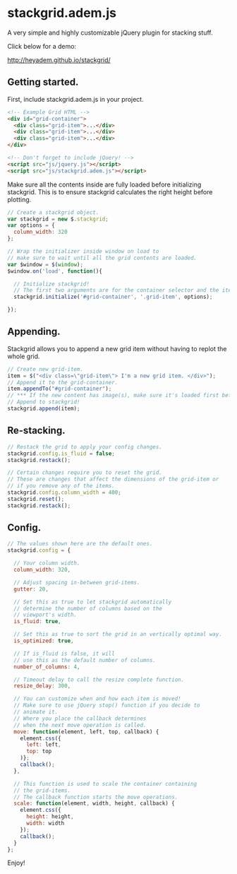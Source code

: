 # stackgrid.adem.js

A very simple and highly customizable jQuery plugin for stacking stuff.

Click below for a demo:

http://heyadem.github.io/stackgrid/

## Getting started.

First, include stackgrid.adem.js in your project.

```html
<!-- Example Grid HTML -->
<div id="grid-container">
  <div class="grid-item">...</div>
  <div class="grid-item">...</div>
  <div class="grid-item">...</div>
</div>

<!-- Don't forget to include jQuery! -->
<script src="js/jquery.js"></script>
<script src="js/stackgrid.adem.js"></script>
```

Make sure all the contents inside are fully loaded before initializing stackgrid.
This is to ensure stackgrid calculates the right height before plotting.


```javascript
// Create a stackgrid object.
var stackgrid = new $.stackgrid;
var options = {
  column_width: 320
};

// Wrap the initializer inside window on load to
// make sure to wait until all the grid contents are loaded.
var $window = $(window);
$window.on('load', function(){

  // Initialize stackgrid!
  // The first two arguments are for the container selector and the item selector.
  stackgrid.initialize('#grid-container', '.grid-item', options);

});
```

## Appending.

Stackgrid allows you to append a new grid item without
having to replot the whole grid.

```javascript
// Create new grid-item.
item = $("<div class=\"grid-item\"> I'm a new grid item. </div>");
// Append it to the grid-container.
item.appendTo("#grid-container");
// *** If the new content has image(s), make sure it's loaded first before appending!
// Append to stackgrid!
stackgrid.append(item);
```

## Re-stacking.

```javascript
// Restack the grid to apply your config changes.
stackgrid.config.is_fluid = false;
stackgrid.restack();

// Certain changes require you to reset the grid.
// These are changes that affect the dimensions of the grid-item or
// if you remove any of the items.
stackgrid.config.column_width = 400;
stackgrid.reset();
stackgrid.restack();
```

## Config.

```javascript
// The values shown here are the default ones.
stackgrid.config = {

  // Your column width.
  column_width: 320,

  // Adjust spacing in-between grid-items.
  gutter: 20,

  // Set this as true to let stackgrid automatically
  // determine the number of columns based on the
  // viewport's width.
  is_fluid: true,

  // Set this as true to sort the grid in an vertically optimal way.
  is_optimized: true,

  // If is_fluid is false, it will
  // use this as the default number of columns.
  number_of_columns: 4,

  // Timeout delay to call the resize complete function.
  resize_delay: 300,

  // You can customize when and how each item is moved!
  // Make sure to use jQuery stop() function if you decide to
  // animate it.
  // Where you place the callback determines
  // when the next move operation is called.
  move: function(element, left, top, callback) {
    element.css({
      left: left,
      top: top
    )};
    callback();
  },

  // This function is used to scale the container containing
  // the grid-items.
  // The callback function starts the move operations.
  scale: function(element, width, height, callback) {
    element.css({
      height: height,
      width: width
    });
    callback();
  }
};
```

Enjoy!
